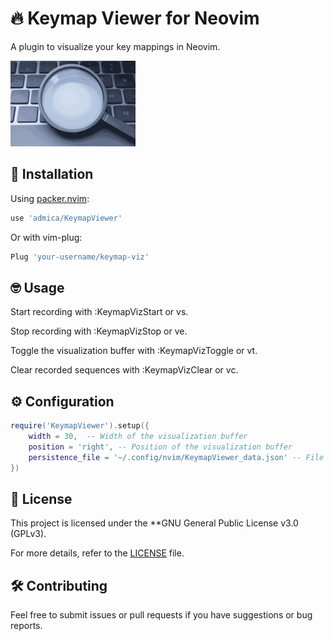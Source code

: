 # 🔥 Keymap Viewer for Neovim

A plugin to visualize your key mappings in Neovim.

![logo.png](logo.png)

## 🚀 Installation

Using [packer.nvim](https://github.com/admica/KeymapViewer.nvim):
```lua
use 'admica/KeymapViewer'
```

Or with vim-plug:
```lua
Plug 'your-username/keymap-viz'
```

## 🤓 Usage

Start recording with :KeymapVizStart or <Leader>vs.

Stop recording with :KeymapVizStop or <Leader>ve.

Toggle the visualization buffer with :KeymapVizToggle or <Leader>vt.

Clear recorded sequences with :KeymapVizClear or <Leader>vc.

## ⚙️ Configuration

```lua
require('KeymapViewer').setup({
    width = 30,  -- Width of the visualization buffer
    position = 'right', -- Position of the visualization buffer
    persistence_file = '~/.config/nvim/KeymapViewer_data.json' -- File to save/load sequences
})
```

## 📝 License

This project is licensed under the **GNU General Public License v3.0 (GPLv3).

For more details, refer to the [LICENSE](LICENSE) file.

## 🛠️ Contributing

Feel free to submit issues or pull requests if you have suggestions or bug reports.
